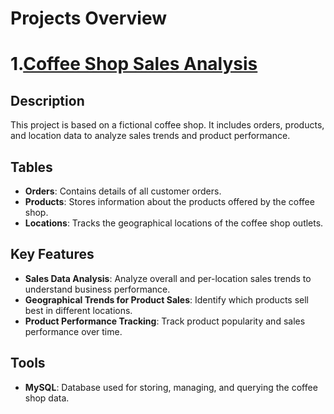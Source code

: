 # Projects Overview

# 1.[Coffee Shop Sales Analysis](https://github.com/Simon-vedha/SQL-Projects/tree/7b7a2fb214e67a4f7620f961e49e795d6599479d/Coffee%20Shop%20Sales%20Analysis)

## Description
This project is based on a fictional coffee shop. It includes orders, products, and location data to analyze sales trends and product performance.

## Tables
- **Orders**: Contains details of all customer orders.
- **Products**: Stores information about the products offered by the coffee shop.
- **Locations**: Tracks the geographical locations of the coffee shop outlets.

## Key Features
- **Sales Data Analysis**: Analyze overall and per-location sales trends to understand business performance.
- **Geographical Trends for Product Sales**: Identify which products sell best in different locations.
- **Product Performance Tracking**: Track product popularity and sales performance over time.

## Tools
- **MySQL**: Database used for storing, managing, and querying the coffee shop data.

